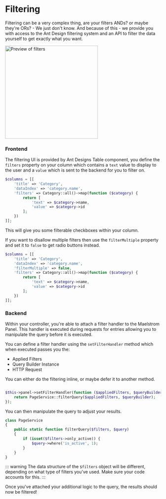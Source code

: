 # Filtering

Filtering can be a very complex thing, are your filters ANDs? or maybe they're ORs? - We just don't know. And because of this - we provide you with access to the Ant Design filtering system and an API to filter the data yourself to get exactly what you want.

<img src="/filter-preview.jpg" alt="Preview of filters" class="shadow m-w-full h-auto" style="width: 300px;" />

### Frontend

The filtering UI is provided by Ant Designs Table component, you define the `filters` property on your column which contains a `text` value to display to the user and a `value` which is sent to the backend for you to filter on.

```php
$columns = [[
    'title' => 'Category',
    'dataIndex' => 'category.name',
    'filters' => Category::all()->map(function ($category) {
        return [
            'text' => $category->name,
            'value' => $category->id
        ];
    })
]];
```

This will give you some filterable checkboxes within your column.

If you want to disallow multiple filters then use the `filterMultiple` property and set it to `false` to get radio buttons instead.

```php
$columns = [[
    'title' => 'Category',
    'dataIndex' => 'category.name',
    'filterMultiple' => false,
    'filters' => Category::all()->map(function ($category) {
        return [
            'text' => $category->name,
            'value' => $category->id
        ];
    })
]];
```

### Backend 

Within your controller, you're able to attach a filter handler to the Maelstrom Panel. This handler is executed during requests for entries allowing you to manipulate the query before it is executed.

You can define a filter handler using the `setFilterHandler` method which when executed passes you the:

- Applied Filters
- Query Builder Instance
- HTTP Request

You can either do the filtering inline, or maybe defer it to another method.

```php

$this->panel->setFilterHandler(function ($appliedFilters, $queryBuilder, $request) {
    return PageService::filterQuery($appliedFilters, $queryBuilder);
});

```

You can then manipulate the query to adjust your results.

```php
class PageService
{
    public static function filterQuery($filters, $query)
    {
        if (isset($filters->only_active)) {
            $query->where('is_active', 1);
        }
    }
}
```

::: warning
The data structure of the `$filters` object will be different, depending on what type of filters you've used. Make sure your code accounts for this.
:::

Once you've attached your additional logic to the query, the results should now be filtered!
